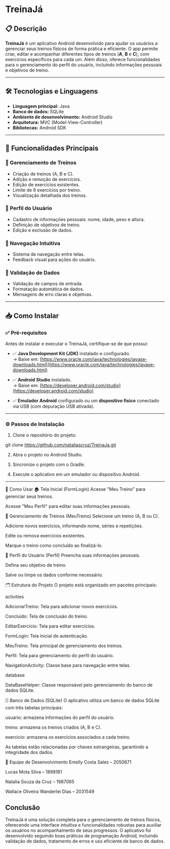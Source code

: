 # TreinaJá

## 📋 Descrição

**TreinaJá** é um aplicativo Android desenvolvido para ajudar os usuários a gerenciar seus treinos físicos de forma prática e eficiente. O app permite criar, editar e acompanhar diferentes tipos de treinos (**A**, **B** e **C**), com exercícios específicos para cada um. Além disso, oferece funcionalidades para o gerenciamento do perfil do usuário, incluindo informações pessoais e objetivos de treino.

---

## 🛠️ Tecnologias e Linguagens

- **Linguagem principal:** Java  
- **Banco de dados:** SQLite  
- **Ambiente de desenvolvimento:** Android Studio  
- **Arquitetura:** MVC (Model-View-Controller)  
- **Bibliotecas:** Android SDK

---

## 🚀 Funcionalidades Principais

### 📌 Gerenciamento de Treinos
- Criação de treinos (A, B e C).
- Adição e remoção de exercícios.
- Edição de exercícios existentes.
- Limite de 8 exercícios por treino.
- Visualização detalhada dos treinos.

### 📌 Perfil do Usuário
- Cadastro de informações pessoais: nome, idade, peso e altura.
- Definição de objetivos de treino.
- Edição e exclusão de dados.

### 📌 Navegação Intuitiva
- Sistema de navegação entre telas.
- Feedback visual para ações do usuário.

### 📌 Validação de Dados
- Validação de campos de entrada.
- Formatação automática de dados.
- Mensagens de erro claras e objetivas.

---

## 📥 Como Instalar

### ✅ Pré-requisitos

Antes de instalar e executar o TreinaJá, certifique-se de que possui:

- ✅ **Java Development Kit (JDK)** instalado e configurado.  
  → Baixe em: [https://www.oracle.com/java/technologies/javase-downloads.html](https://www.oracle.com/java/technologies/javase-downloads.html)

- ✅ **Android Studio** instalado.  
  → Baixe em: [https://developer.android.com/studio](https://developer.android.com/studio)

- ✅ **Emulador Android** configurado ou um **dispositivo físico** conectado via USB (com depuração USB ativada).

---

### ⚙️ Passos de Instalação

1. Clone o repositório do projeto:

git clone https://github.com/nataliascruz/TreinaJa.git

2. Abra o projeto no Android Studio.

3. Sincronize o projeto com o Gradle.

4. Execute o aplicativo em um emulador ou dispositivo Android.
   
---

📖 Como Usar
🏠 Tela Inicial (FormLogin)
Acesse "Meu Treino" para gerenciar seus treinos.

Acesse "Meu Perfil" para editar suas informações pessoais.

💪 Gerenciamento de Treinos (MeuTreino)
Selecione um treino (A, B ou C).

Adicione novos exercícios, informando nome, séries e repetições.

Edite ou remova exercícios existentes.

Marque o treino como concluído ao finalizá-lo.

👤 Perfil do Usuário (Perfil)
Preencha suas informações pessoais.

Defina seu objetivo de treino.

Salve ou limpe os dados conforme necessário.

🗂️ Estrutura do Projeto
O projeto está organizado em pacotes principais:

activities

AdicionarTreino: Tela para adicionar novos exercícios.

Concluido: Tela de conclusão do treino.

EditarExercicio: Tela para editar exercícios.

FormLogin: Tela inicial de autenticação.

MeuTreino: Tela principal de gerenciamento dos treinos.

Perfil: Tela para gerenciamento do perfil do usuário.

NavigationActivity: Classe base para navegação entre telas.

database

DataBaseHelper: Classe responsável pelo gerenciamento do banco de dados SQLite.

🗄️ Banco de Dados (SQLite)
O aplicativo utiliza um banco de dados SQLite com três tabelas principais:

usuario: armazena informações do perfil do usuário.

treino: armazena os treinos criados (A, B e C).

exercicio: armazena os exercícios associados a cada treino.

As tabelas estão relacionadas por chaves estrangeiras, garantindo a integridade dos dados.

👥 Equipe de Desenvolvimento
Emelly Costa Sales – 2050671

Lucas Mota Silva – 1898181

Natalia Souza da Cruz – 1987065

Wallace Oliveira Wanderlei Dias – 2031549

## Conclusão

TreinaJá é uma solução completa para o gerenciamento de treinos físicos, oferecendo uma interface intuitiva e funcionalidades robustas para auxiliar os usuários no acompanhamento de seus progressos. O aplicativo foi desenvolvido seguindo boas práticas de programação Android, incluindo validação de dados, tratamento de erros e uso eficiente de banco de dados.
